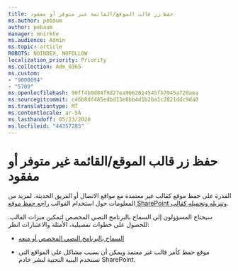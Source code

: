 ```yaml
---
title: حفظ زر قالب الموقع/القائمة غير متوفر أو مفقود
ms.author: pebaum
author: pebaum
manager: mnirkhe
ms.audience: Admin
ms.topic: article
ROBOTS: NOINDEX, NOFOLLOW
localization_priority: Priority
ms.collection: Adm_O365
ms.custom:
- "9000094"
- "5709"
ms.openlocfilehash: 90ff4b0d84f9d27ea9662014545fb7045a720aea
ms.sourcegitcommit: c46b8df485edbd13e8bb4d1b2ba1c2821ddc9da0
ms.translationtype: MT
ms.contentlocale: ar-SA
ms.lasthandoff: 05/23/2020
ms.locfileid: "44357285"
---
```

# <a name="save-sitelist-template-button-not-available-or-missing"></a>حفظ زر قالب الموقع/القائمة غير متوفر أو مفقود

القدرة على حفظ موقع كقالب غير معتمدة مع مواقع الاتصال أو الفريق الحديثة. لمزيد من المعلومات حول استخدام القوالب [راجع حفظ موقع SharePoint وتنزيله وتحميله كقالب](https://docs.microsoft.com/sharepoint/dev/general-development/save-download-and-upload-a-sharepoint-site-as-a-template).

سيحتاج المسؤولون إلى السماح بالبرنامج النصي المخصص لتمكين ميزات القالب. للحصول على خطوات تفصيلية، الأمثلة والاعتبارات انظر:

- [السماح بالبرنامج النصي المخصص أو منعه](https://docs.microsoft.com/sharepoint/allow-or-prevent-custom-script)

- موقع حفظ كأمر قالب غير معتمد ويمكن أن يسبب مشاكل على المواقع التي تستخدم البنية التحتية لنشر خادم SharePoint.


